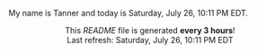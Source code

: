 My name is Tanner and today is Saturday, July 26, 10:11 PM EDT.

<p align="center">This <i>README</i> file is generated <b>every 3 hours</b>!</br>Last refresh: Saturday, July 26, 10:11 PM EDT<br /></p>
